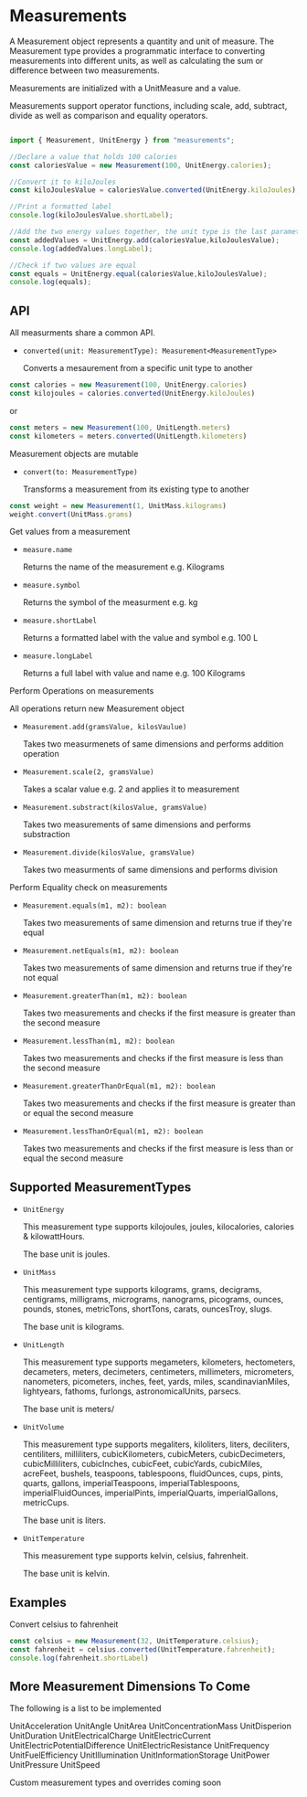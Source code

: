 # Measurements

A Measurement object represents a quantity and unit of measure. The Measurement type provides a programmatic interface to converting measurements into different units, as well as calculating the sum or difference between two measurements.

Measurements are initialized with a UnitMeasure and a value. 

Measurements support operator functions, including scale, add, subtract, divide as well as comparison and equality operators.

```javascript

import { Measurement, UnitEnergy } from "measurements";

//Declare a value that holds 100 calories
const caloriesValue = new Measurement(100, UnitEnergy.calories);

//Convert it to kiloJoules
const kiloJoulesValue = caloriesValue.converted(UnitEnergy.kiloJoules);

//Print a formatted label
console.log(kiloJoulesValue.shortLabel);

//Add the two energy values together, the unit type is the last parameter used
const addedValues = UnitEnergy.add(caloriesValue,kiloJoulesValue);
console.log(addedValues.longLabel);

//Check if two values are equal
const equals = UnitEnergy.equal(caloriesValue,kiloJoulesValue);
console.log(equals);

```

## API

All measurments share a common API.

* `converted(unit: MeasurementType): Measurement<MeasurementType>`

    Converts a mesaurement from a specific unit type to another

```javascript
const calories = new Measurement(100, UnitEnergy.calories)
const kilojoules = calories.converted(UnitEnergy.kiloJoules)
```

or

```javascript
const meters = new Measurement(100, UnitLength.meters)
const kilometers = meters.converted(UnitLength.kilometers)
```

Measurement objects are mutable

* `convert(to: MeasurementType)`

    Transforms a measurement from its existing type to another

```javascript
const weight = new Measurement(1, UnitMass.kilograms)
weight.convert(UnitMass.grams)
```

Get values from a measurement

* `measure.name`

    Returns the name of the measurement e.g. Kilograms

* `measure.symbol`

    Returns the symbol of the measurment e.g. kg

* `measure.shortLabel`

    Returns a formatted label with the value and symbol e.g. 100 L

* `measure.longLabel`

    Returns a full label with value and name e.g. 100 Kilograms

Perform Operations on measurements

All operations return new Measurement object

* `Measurement.add(gramsValue, kilosVaulue)`

    Takes two measurmenets of same dimensions and performs addition operation

* `Measurement.scale(2, gramsValue)`

    Takes a scalar value e.g. 2 and applies it to measurement

* `Measurement.substract(kilosValue, gramsValue)`

    Takes two measurements of same dimensions and performs substraction

* `Measurement.divide(kilosValue, gramsValue)`

    Takes two measurments of same dimensions and performs division

Perform Equality check on measurements

* `Measurement.equals(m1, m2): boolean`

    Takes two measurements of same dimension and returns true if they're equal

* `Measurement.netEquals(m1, m2): boolean`

    Takes two measurements of same dimension and returns true if they're not equal

* `Measurement.greaterThan(m1, m2): boolean`

    Takes two measurements and checks if the first measure is greater than the second measure

* `Measurement.lessThan(m1, m2): boolean`

    Takes two measurements and checks if the first measure is less than the second measure

* `Measurement.greaterThanOrEqual(m1, m2): boolean`

    Takes two measurements and checks if the first measure is greater than or equal the second measure

* `Measurement.lessThanOrEqual(m1, m2): boolean`

    Takes two measurements and checks if the first measure is less than or equal the second measure


## Supported MeasurementTypes

* `UnitEnergy`

    This measurement type supports kilojoules, joules, kilocalories, calories & kilowattHours. 
    
    The base unit is joules.

* `UnitMass`

    This measurement type supports kilograms, grams, decigrams, centigrams, milligrams, micrograms, nanograms, picograms, ounces, pounds, stones, metricTons, shortTons, carats, ouncesTroy, slugs. 
    
    The base unit is kilograms.

* `UnitLength`

    This measurement type supports megameters, kilometers, hectometers, decameters, meters, decimeters, centimeters, millimeters, micrometers, nanometers, picometers, inches, feet, yards, miles, scandinavianMiles, lightyears, fathoms, furlongs, astronomicalUnits, parsecs. 
    
    The base unit is meters/

* `UnitVolume`

    This measurement type supports megaliters, kiloliters, liters, deciliters, centiliters, milliliters, cubicKilometers, cubicMeters, cubicDecimeters, cubicMilliliters, cubicInches, cubicFeet, cubicYards, cubicMiles, acreFeet, bushels, teaspoons, tablespoons, fluidOunces, cups, pints, quarts, gallons, imperialTeaspoons, imperialTablespoons, imperialFluidOunces, imperialPints, imperialQuarts, imperialGallons, metricCups.

    The base unit is liters.

* `UnitTemperature`

    This measurement type supports kelvin, celsius, fahrenheit.

    The base unit is kelvin.

## Examples

Convert celsius to fahrenheit

```javascript
const celsius = new Measurement(32, UnitTemperature.celsius);
const fahrenheit = celsius.converted(UnitTemperature.fahrenheit);
console.log(fahrenheit.shortLabel)
```


## More Measurement Dimensions To Come

The following is a list to be implemented 

UnitAcceleration
UnitAngle
UnitArea
UnitConcentrationMass
UnitDisperion
UnitDuration
UnitElectricalCharge
UnitElectricCurrent
UnitElectricPotentialDifference
UnitElectricResistance
UnitFrequency
UnitFuelEfficiency
UnitIllumination
UnitInformationStorage
UnitPower
UnitPressure
UnitSpeed

Custom measurement types and overrides coming soon